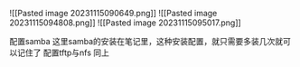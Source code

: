 ![[Pasted image 20231115090649.png]]
![[Pasted image 20231115094808.png]]
![[Pasted image 20231115095017.png]]

配置samba
这里samba的安装在笔记里，这种安装配置，就只需要多装几次就可以记住了
配置tftp与nfs
同上

